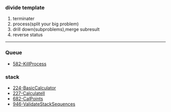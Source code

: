 ### divide template
1. terminater
2. process(split your big problem)
3. drill down(subproblems),merge subresult
4. reverse status

--- 
### Queue
- [582-KillProcess](src/main/java/org/leetcode/graph/KillProcess_582.java)
### stack
- [224-BasicCalculator](src/main/java/org/leetcode/stackqueue/BasicCalculator_224.java)
- [227-CalculateII](src/main/java/org/leetcode/stackqueue/CalculateII_227.java)
- [682-CalPoints](src/main/java/org/leetcode/stackqueue/CalPoints_682.java)
- [946-ValidateStackSequences](src/main/java/org/leetcode/stackqueue/ValidateStackSequences_946.java)